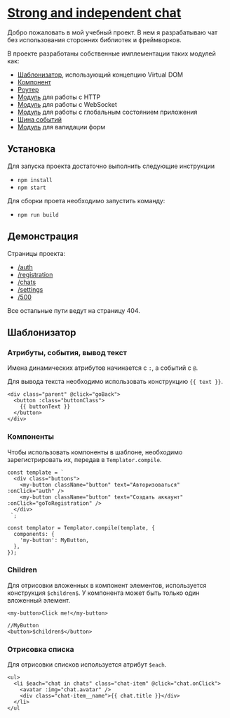# [Strong and independent chat](https://strong-chat.herokuapp.com/auth)

Добро пожаловать в мой учебный проект. В нем я разрабатываю чат без использования сторонних библиотек и фреймворков.

В проекте разработаны собственные имплементации таких модулей как:
- [Шаблонизатор](/src/core/templator/Templator.ts), использующий концепцию Virtual DOM
- [Компонент](/src/core/component/Component.ts)
- [Роутер](/src/core/router/Router.ts)
- [Модуль](/src/core/http/HTTPTransport.ts) для работы с HTTP
- [Модуль](/src/core/http/Channel.ts) для работы с WebSocket
- [Модуль](/src/core/store/Store.ts) для работы с глобальным состоянием приложения
- [Шина событий](/src/core/bus/EventBus.ts)
- [Модуль](/src/core/validation/FormValidator.ts) для валидации форм


## Установка

Для запуска проекта достаточно выполнить следующие инструкции
- `npm install`
- `npm start`

Для сборки проета необходимо запустить команду:
- `npm run build`

## Демонстрация

Страницы проекта:

- [/auth](https://strong-chat.herokuapp.com/auth)
- [/registration](https://strong-chat.herokuapp.com/registration)
- [/chats](https://strong-chat.herokuapp.com/chats)
- [/settings](https://strong-chat.herokuapp.com/settings)
- [/500](https://strong-chat.herokuapp.com/500)

Все остальные пути ведут на страницу 404.

## Шаблонизатор
### Атрибуты, события, вывод текст

Имена динамических атрибутов начинается с `:`, а событий с `@`.

Для вывода текста необходимо использовать конструкцию `{{ text }}`.

    <div class="parent" @click="goBack">
      <button :class="buttonClass">
        {{ buttonText }}
      </button>
    </div>
### Компоненты

Чтобы использовать компоненты в шаблоне, необходимо зарегистрировать их, передав в `Templator.compile`.

    const template = `
      <div class="buttons">
        <my-button className="button" text="Авторизоваться" :onClick="auth" />
        <my-button className="button" text="Создать аккаунт" :onClick="goToRegistration" />
      </div>
     `;
     
    const templator = Templator.compile(template, {
      components: {
        'my-button': MyButton,
      },
    });
### Children

Для отрисовки вложенных в компонент элементов, используется конструкция `$children$`. У компонента может быть только один вложенный элемент.

    <my-button>Click me!</my-button>
    
    //MyButton
    <button>$children$</button>
    
### Отрисовка списка

Для отрисовки списков используется атрибут `$each`.

    <ul>
      <li $each="chat in chats" class="chat-item" @click="chat.onClick">
        <avatar :img="chat.avatar" />
        <div class="chat-item__name">{{ chat.title }}</div>
      </li>
    </ul

